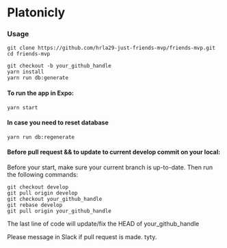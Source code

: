 # Platonicly

### Usage

```
git clone https://github.com/hrla29-just-friends-mvp/friends-mvp.git
cd friends-mvp

git checkout -b your_github_handle
yarn install
yarn run db:generate
```

#### To run the app in Expo:
```
yarn start
```

#### In case you need to reset database
```
yarn run db:regenerate
```

#### Before pull request && to update to current develop commit on your local:
Before your start, make sure your current branch is up-to-date. Then run the following commands:

```
git checkout develop
git pull origin develop
git checkout your_github_handle
git rebase develop
git pull origin your_github_handle
```
The last line of code will update/fix the HEAD of your_github_handle

Please message in Slack if pull request is made. tyty.